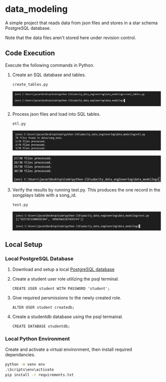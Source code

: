 # data_modeling

A simple project that reads data from json files and stores in a star schema PostgreSQL database.

Note that the data files aren't stored here under revision control.

## Code Execution

Execute the following commands in Python.

1. Create an SQL database and tables.

    ``` python
    create_tables.py
    ```

    ![create_tables](create_tables.PNG)

2. Process json files and load into SQL tables.

    ``` python
    etl.py
    ```

    ![etl1](etl1.PNG)

    ![etl2](etl2.PNG)

3. Verify the results by running test.py. This produces the one record in the songplays table with a song_id.

    ```python
    test.py
    ```

    ![test](test.PNG)

## Local Setup

### Local PostgreSQL Database

1. Download and setup a local [PostgreSQL database](https://www.postgresql.org/)
2. Create a student user role utilizing the psql terminal.

    ```psql
    CREATE USER student WITH PASSWORD 'student';
    ```

3. Give required persmissions to the newly created role.

    ``` psql
    ALTER USER student createdb;
    ```

4. Create a studentdb database using the psql termainal.

    ``` psql
    CREATE DATABASE studentdb;
    ```

### Local Python Environment

Create and activate a virtual environment, then install required dependancies.

```cmd
python -m venv env
.\Scripts\env\activate
pip install -r requirements.txt
```
